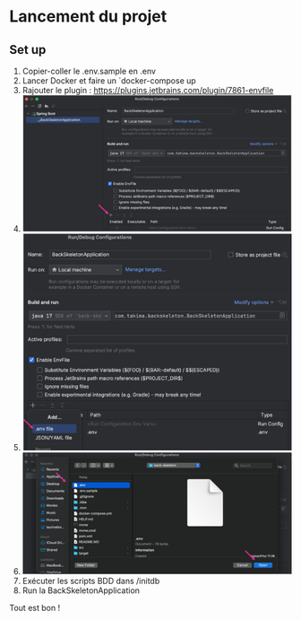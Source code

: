 # Lancement du projet

## Set up 
1. Copier-coller le .env.sample en .env
2. Lancer Docker et faire un `docker-compose up
3. Rajouter le plugin : https://plugins.jetbrains.com/plugin/7861-envfile
4. <img src="img-readme/img.png">
5. <img src="img-readme/img_1.png">
6. <img src="img-readme/img_2.png">
7. Exécuter les scripts BDD dans /initdb
8. Run la BackSkeletonApplication

Tout est bon !
